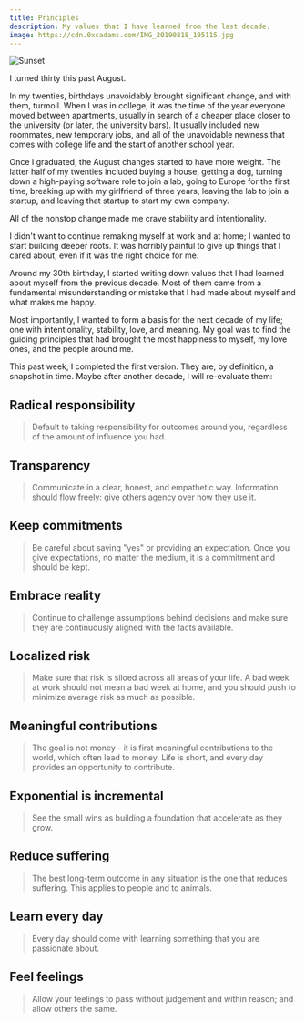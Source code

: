 ```yaml
---
title: Principles
description: My values that I have learned from the last decade.
image: https://cdn.0xcadams.com/IMG_20190818_195115.jpg
---
```

![Sunset](https://cdn.0xcadams.com/IMG_20190818_195115.jpg)

I turned thirty this past August.

In my twenties, birthdays unavoidably brought significant change, and with them, turmoil. When I was in college, it was the time of the year everyone moved between apartments, usually in search of a cheaper place closer to the university (or later, the university bars). It usually included new roommates, new temporary jobs, and all of the unavoidable newness that comes with college life and the start of another school year.

Once I graduated, the August changes started to have more weight. The latter half of my twenties included buying a house, getting a dog, turning down a high-paying software role to join a lab, going to Europe for the first time, breaking up with my girlfriend of three years, leaving the lab to join a startup, and leaving that startup to start my own company.

All of the nonstop change made me crave stability and intentionality.

I didn't want to continue remaking myself at work and at home; I wanted to start building deeper roots. It was horribly painful to give up things that I cared about, even if it was the right choice for me.

Around my 30th birthday, I started writing down values that I had learned about myself from the previous decade. Most of them came from a fundamental misunderstanding or mistake that I had made about myself and what makes me happy.

Most importantly, I wanted to form a basis for the next decade of my life; one with intentionality, stability, love, and meaning. My goal was to find the guiding principles that had brought the most happiness to myself, my love ones, and the people around me.

This past week, I completed the first version. They are, by definition, a snapshot in time. Maybe after another decade, I will re-evaluate them:

## Radical responsibility

> Default to taking responsibility for outcomes around you, regardless of the amount of influence you had.

## Transparency

> Communicate in a clear, honest, and empathetic way. Information should flow freely: give others agency over how they use it.

## Keep commitments

> Be careful about saying "yes" or providing an expectation. Once you give expectations, no matter the medium, it is a commitment and should be kept.

## Embrace reality

> Continue to challenge assumptions behind decisions and make sure they are continuously aligned with the facts available.

## Localized risk

> Make sure that risk is siloed across all areas of your life. A bad week at work should not mean a bad week at home, and you should push to minimize average risk as much as possible.

## Meaningful contributions

> The goal is not money - it is first meaningful contributions to the world, which often lead to money. Life is short, and every day provides an opportunity to contribute.

## Exponential is incremental

> See the small wins as building a foundation that accelerate as they grow.

## Reduce suffering

> The best long-term outcome in any situation is the one that reduces suffering. This applies to people and to animals.

## Learn every day

> Every day should come with learning something that you are passionate about.

## Feel feelings

> Allow your feelings to pass without judgement and within reason; and allow others the same.
